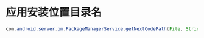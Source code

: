 # 应用安装位置目录名

```java
com.android.server.pm.PackageManagerService.getNextCodePath(File, String)//生成应用路径目录名
```

